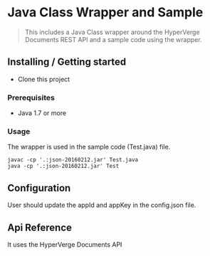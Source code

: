 # Java Class Wrapper and Sample
> This includes a Java Class wrapper around the HyperVerge Documents REST API and a sample code using the wrapper.


## Installing / Getting started

- Clone this project 


### Prerequisites

- Java 1.7 or more

### Usage

The wrapper is used in the sample code (Test.java) file.

	javac -cp '.:json-20160212.jar' Test.java
	java -cp '.:json-20160212.jar' Test

## Configuration

User should update the appId and appKey in the config.json file.

## Api Reference
It uses the HyperVerge Documents API